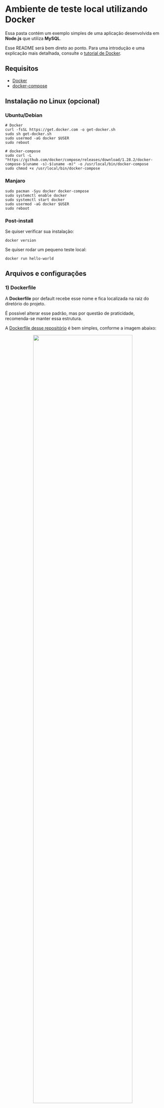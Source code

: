 # Ambiente de teste local utilizando Docker
Essa pasta contém um exemplo simples de uma aplicação desenvolvida em **Node.js** que utiliza **MySQL**. 

Esse README será bem direto ao ponto. Para uma introdução e uma explicação mais detalhada, consulte o [tutorial de Docker](../docker-tutorial).

## Requisitos
- [Docker](https://docs.docker.com/get-docker/)
- [docker-compose](https://docs.docker.com/compose/install/)

## Instalação no Linux (opcional)
### Ubuntu/Debian
```
# Docker 
curl -fsSL https://get.docker.com -o get-docker.sh
sudo sh get-docker.sh
sudo usermod -aG docker $USER
sudo reboot

# docker-compose
sudo curl -L "https://github.com/docker/compose/releases/download/1.28.2/docker-compose-$(uname -s)-$(uname -m)" -o /usr/local/bin/docker-compose
sudo chmod +x /usr/local/bin/docker-compose
```
### Manjaro
```
sudo pacman -Syu docker docker-compose 
sudo systemctl enable docker
sudo systemctl start docker
sudo usermod -aG docker $USER
sudo reboot
```
### Post-install
Se quiser verificar sua instalação:
```
docker version
```
Se quiser rodar um pequeno teste local:
```
docker run hello-world
```
## Arquivos e configurações

### 1) Dockerfile
A **Dockerfile** por default recebe esse nome e fica localizada na raiz do diretório do projeto. 

É possível alterar esse padrão, mas por questão de praticidade, recomenda-se manter essa estrutura.

A [Dockerfile desse repositório](./Dockerfile) é bem simples, conforme a imagem abaixo:

<p align="center">
  <img src="./images/01-dockerfile.png" width=80% height=80%>
</p>

### 2) .env
É bem importante que as variáveis HOST e DB_HOST definidas na sua **.env** sejam **0.0.0.0**, conforme a [.env.example desse repositório](./.env.example).

<p align="center">
  <img src="./images/02-env.png" width=80% height=80%>
</p>

As demais opções podem ser customizadas de acordo com seu projeto. Porém, se alterar algo relacionado ao container do banco de dados **lembre-se de realizar essas alterações no arquivo docker-compose.yaml**.

### 3) docker-compose-yaml

O arquivo [docker-compose.yaml desse repositório](./docker-compose.yaml) fornece um setup básico para funcionamento de um app **Node.js** que utiliza um banco de dados **MySQL**.

<p align="center">
  <img src="./images/03-docker-compose.png" width=80% height=80%>
</p>

Se você tiver alguma dúvida sobre variáveis de ambiente, volumes, releases disponíveis para uma imagem (ex: outra versão do banco de dados), tudo isso é bem documentado no [docker.hub](https://hub.docker.com/) para as principais imagens.

## Execução

Garanta que os três arquivos desse diretório estão na raiz do seu projeto. Exemplo:

<p align="center">
  <img src="./images/06-directory.png" width=80% height=80%>
</p>

Para subir todo o ambiente basta utilizar um comando:
```
docker-compose up -d --build
```

Se tudo der certo, provavelmente você verá uma mensagem do tipo:

<p align="center">
  <img src="./images/05-docker-compose.png" width=80% height=80%>
</p>

Para o nosso exemplo, o app estará visível em

> http://localhost:3333

Para parar e remover todos os recursos criados:
```
docker-compose down --rmi all -v
```

---

## Veja também

Como eu falei, o objetivo desse README era ser bem enxuto e direto ao ponto. Outros materiais que podem ser úteis:

- [Troubleshooting e debug de containers](./other/README-troubleshooting.md)
- [Outras opções de execução com docker-compose](./other/README-opcoes.md)
- [Exemplo com MongoDB](./other/README-mongo.md)
- [Tutorial de Docker](../docker-tutorial) (em desenvolvimento)